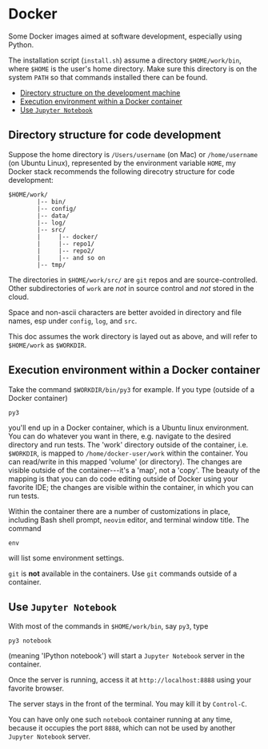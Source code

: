 # Docker

Some Docker images aimed at software development, especially using Python.

The installation script (`install.sh`) assume a directory `$HOME/work/bin`, where `$HOME` is the user's home directory. Make sure this directory is on the system `PATH` so that commands installed there can be found.


<!-- toc -->

* [Directory structure on the development machine](#directory-structure)
* [Execution environment within a Docker container](#env-in-docker)
* [Use `Jupyter Notebook`](#jupyter-notebook)

<!-- end of toc -->


<a name="directory-structure"></a>
## Directory structure for code development

Suppose the home directory is `/Users/username` (on Mac) or `/home/username` (on Ubuntu Linux), represented by the environment variable `HOME`, my Docker stack recommends the following direcotry structure for code development:

```
$HOME/work/
        |-- bin/
        |-- config/
        |-- data/
        |-- log/
        |-- src/
        |     |-- docker/
        |     |-- repo1/
        |     |-- repo2/
        |     |-- and so on
        |-- tmp/
```

The directories in `$HOME/work/src/` are `git` repos and are source-controlled. Other subdirectories of `work` are *not* in source control and *not* stored in the cloud.

Space and non-ascii characters are better avoided in directory and file names, esp under `config`, `log`, and `src`.

This doc assumes the work directory is layed out as above, and will refer to `$HOME/work`  as `$WORKDIR`.


<a name="env-in-docker"></a>
## Execution environment within a Docker container

Take the command `$WORKDIR/bin/py3` for example. If you type (outside of a Docker container)

```
py3
```

you'll end up in a Docker container, which is a Ubuntu linux environment. You can do whatever you want in there, e.g. navigate to the desired directory and run tests. The 'work' directory outside of the container, i.e. `$WORKDIR`, is mapped to `/home/docker-user/work` within the container. You can read/write in this mapped 'volume' (or directory). The changes are visible outside of the container---it's a 'map', not a 'copy'. The beauty of the mapping is that you can do code editing outside of Docker using your favorite IDE; the changes are visible within the container, in which you can run tests.

Within the container there are a number of customizations in place, including Bash shell prompt, `neovim` editor, and terminal window title. The command

```
env
```

will list some environment settings.

`git` is **not** available in the containers. Use `git` commands outside of a container.


<a name="jupyter-notebook"></a>
## Use `Jupyter Notebook`

With most of the commands in `$HOME/work/bin`, say `py3`, type

```
py3 notebook
```

(meaning 'IPython notebook') will start a `Jupyter Notebook` server in the container.

Once the server is running, access it at `http://localhost:8888` using your favorite browser.

The server stays in the front of the terminal. You may kill it by `Control-C`.

You can have only one such `notebook` container running at any time, because it occupies the port `8888`, which can not be used by another `Jupyter Notebook` server.


